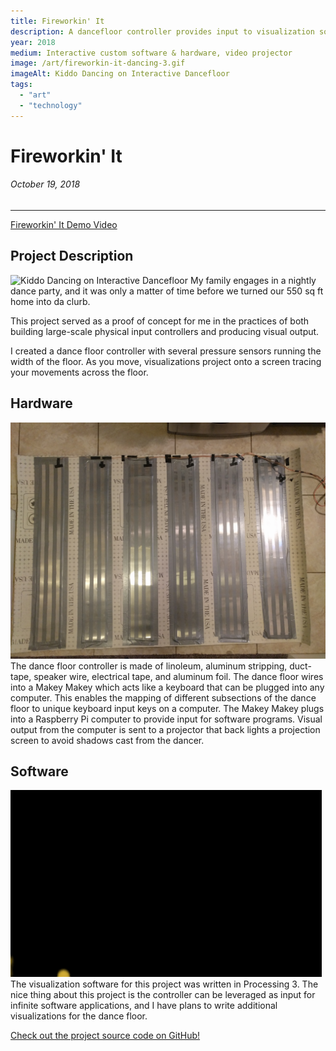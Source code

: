 ```yaml
---
title: Fireworkin' It
description: A dancefloor controller provides input to visualization software, displayed by a rear-lit projector.
year: 2018
medium: Interactive custom software & hardware, video projector
image: /art/fireworkin-it-dancing-3.gif
imageAlt: Kiddo Dancing on Interactive Dancefloor
tags:
  - "art"
  - "technology"
---
```


# Fireworkin' It
###### October 19, 2018
---

[Fireworkin' It Demo Video](/public/art/fireworkin-it.mp4)

## Project Description
![Kiddo Dancing on Interactive Dancefloor](/public/art/fireworkin-it-dancing-3.gif)
My family engages in a nightly dance party, and it was only a matter of time before we turned our 550 sq ft home into da clurb.

This project served as a proof of concept for me in the practices of both building large-scale physical input controllers and producing visual output.

I created a dance floor controller with several pressure sensors running the width of the floor.  As you move, visualizations project onto a screen tracing your movements across the floor.

## Hardware
![Dancefloor Controller](/public/art/fireworkin-it-controller.jpg)
The dance floor controller is made of linoleum, aluminum stripping, duct-tape, speaker wire, electrical tape, and aluminum foil.  The dance floor wires into a Makey Makey which acts like a keyboard that can be plugged into any computer.  This enables the mapping of different subsections of the dance floor to unique keyboard input keys on a computer.  The Makey Makey plugs into a Raspberry Pi computer to provide input for software programs.  Visual output from the computer is sent to a projector that back lights a projection screen to avoid shadows cast from the dancer.

## Software
![Processing3 Visualization](/public/art/fireworkin-it-particles.gif)
The visualization software for this project was written in Processing 3.  The nice thing about this project is the controller can be leveraged as input for infinite software applications, and I have plans to write additional visualizations for the dance floor.

[Check out the project source code on GitHub!](https://github.com/trex/ParticleSteps)